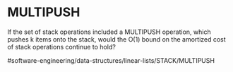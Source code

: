 # MULTIPUSH
If the set of stack operations included a MULTIPUSH operation, which
pushes k items onto the stack, would the O(1) bound on the amortized
cost of stack operations continue to hold?

#software-engineering/data-structures/linear-lists/STACK/MULTIPUSH

